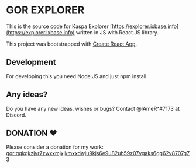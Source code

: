 # GOR EXPLORER

This is the source code for Kaspa Explorer [https://explorer.ixbase.info](https://explorer.ixbase.info) written in JS with React.JS library.

This project was bootstrapped with [Create React App](https://github.com/facebook/create-react-app).

## Development

For developing this you need Node.JS and just npm install.

## Any ideas?

Do you have any new ideas, wishes or bugs? Contact @lAmeR^#7173 at Discord.

## DONATION ♥

Please consider a donation for my work: [gor:qqkqkzjvr7zwxxmjxjkmxxdwju9kjs6e9u82uh59z07vgaks6gg62v8707g73](https://explorer.ixbase.info/addresses/gor:qq8y6lplj8p00kcuksx6uyuc572vculsfhvyqpr4l9dhgmhrgxv0qcelplwcj)
